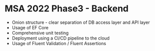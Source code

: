 # MSA 2022 Phase3 - Backend

* Onion structure - clear separation of DB access layer and API layer
* Usage of EF Core
* Comprehensive unit testing
* Deployment using a CI/CD pipeline to the cloud
* Usage of Fluent Validation / Fluent Assertions
